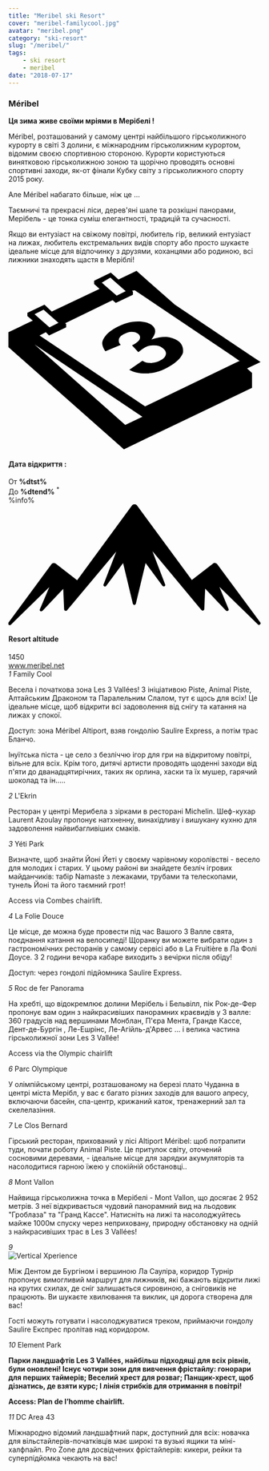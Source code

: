 ```yaml
---
title: "Meribel ski Resort"
cover: "meribel-familycool.jpg"
avatar: "meribel.png"
category: "ski-resort"
slug: "/meribel/"
tags:
    - ski resort
    - meribel
date: "2018-07-17"
---
```


<div class="edito-wrapper station"><div class="banner-station">
<div class="banner-station-logo">
   <imgtest data="meribel.png" directory="post" alt="Мерібелі"></imgtest>
</div>
</div>
<h3 class="main-title-1 h-margin-bottom-0">Méribel</h1>
<div class="rich-text">
   <p><strong>Ця зима живе своїми мріями в Мерібелі !</strong></p>
<p>Méribel, розташований у самому центрі найбільшого гірськолижного курорту в світі 3 долини, є міжнародним гірськолижним курортом, відомим своєю спортивною стороною. Курорти користуються винятковою гірськолижною зоною та щорічно проводять основні спортивні заходи, як-от фінали Кубку світу з гірськолижного спорту 2015 року. </p>
  <p> Але Méribel набагато більше, ніж це ...</p>
<p>Таємничі та прекрасні ліси, дерев'яні шале та розкішні панорами, Мерібель - це тонка суміш елегантності, традицій та сучасності.</p>
<p>Якщо ви ентузіаст на свіжому повітрі, любитель гір, великий ентузіаст на лижах, любитель екстремальних видів спорту або просто шукаєте ідеальне місце для відпочинку з друзями, коханцями або родиною, всі лижники знаходять щастя в Меріблі!</p>
</div>
<div class="grid center">
   <div class="col-6">
   <i class="icon icon-date icon-55">
  <svg xmlns="http://www.w3.org/2000/svg" viewBox="0 0 55.9 39.6"><path d="M37.6 15.5c-.7-.5-1.6-.8-2.6-.9-1.1 0-2.2.2-3.3.6 1.1-1.4 1.1-2.4.1-3.2-.7-.5-1.7-.8-3.1-.8-1.6 0-3.3.5-4.9 1.4-.9.5-1.7 1.1-2.2 1.7-.5.6-.8 1.2-.8 1.7s.2 1.1.7 1.8l3.4-1.4c-.4-.4-.5-.8-.4-1.3.1-.4.5-.8 1.1-1.1.6-.3 1.1-.5 1.7-.5.6 0 1 .1 1.4.4.4.3.6.7.4 1.2-.2.5-.8.9-1.7 1.4l1.4 1.5c.5-.4.9-.7 1.4-1 .6-.4 1.3-.5 2.1-.5s1.4.2 1.9.6c.6.4.8.9.7 1.4-.1.5-.5 1-1.2 1.3-.6.4-1.3.5-2 .6-.7 0-1.4-.1-2-.5l-2.9 2c1.1.6 2.5.9 4.1.8 1.6-.1 3.2-.6 4.7-1.5 1.6-.9 2.7-1.9 3.1-3.1.1-.9-.1-1.9-1.1-2.6z"></path><path d="M52.9 21.6l3-1.4-19-12.7L28.4 0l-4 1.9L22.7.4 19 2.2v.7L20.2 4 9.6 9 8 7.5 4.2 9.3v.7l1.2 1L0 13.6v3.3l25.6 22.6L54 25.9v-3.3l-1.1-1zM22.6 1.5l.9.8L26 4.5l-2 1-2.4-2.1-.9-.8 1.9-1.1zM7.8 8.6l.9.8 2.4 2.1-2 1-2.4-2.1-.9-.8 2-1zm18.1 25.5L5.8 16.3l23.9 16-3.8 1.8zM51.1 20L30.3 30 6.9 14.3l1.4-.7.7.7 3.8-1.8v-.7l-.2-.2 10.5-5.1.7.6 3.8-1.8v-.7l-.2-.2.6-.1 21.6 14.5 1.7 1.2h-.2z"></path></svg>   </i>
   <h4 class="main-title-3 h-uppercase center h-fz-16">Дата відкриття :</h4>
   <div class="opening-dates">
                     От <strong>%dtst%</strong> <br/>
                     До <strong>%dtend%</strong> <sup className="blue">*</sup>
     </div>
     %info%
   </div>
   <div class="col-6">
   <i class="icon icon-mountain icon-55">
  <svg xmlns="http://www.w3.org/2000/svg" viewBox="0 0 85.1 40.7"><path d="M23.2 25.6L41.7.4c.2-.3.5-.4.9-.4.3 0 .6.1.8.4l18.5 25.1L69 20c.2-.2.5-.3.8-.2.3 0 .5.2.7.4L85 39.8c.2.2.1.5-.1.7-.2.2-.5.2-.7 0l-13-12.7 3.1 7.5c.1.2 0 .5-.2.6-.2.1-.5.1-.7-.1l-7-7.4-.3 6.9c0 .2-.1.4-.4.5-.2.1-.4 0-.6-.2L48.6 15.8 52.9 27c.1.2 0 .5-.2.6-.2.1-.5.1-.7-.1l-5.7-7.7L43 33.5c-.1.2-.3.4-.5.4s-.4-.2-.5-.4l-3.3-13.7-5.7 7.7c-.2.2-.4.3-.7.1-.2-.1-.3-.4-.2-.6l4.3-11.1-16.6 19.8c-.1.2-.4.2-.6.2-.2-.1-.3-.2-.4-.5l-.3-6.9-7 7.4c-.2.2-.5.2-.7.1-.2-.1-.3-.4-.2-.6l3.2-7.5-13 12.7c-.2.2-.5.2-.7 0-.2-.2-.2-.5-.1-.7l14.5-19.7c.2-.2.4-.4.7-.4.3 0 .6 0 .8.2l7.2 5.6z"></path></svg>   </i>
   <h4 class="main-title-3 h-uppercase center h-fz-16">Resort altitude</h4>
   1450
   </div>
</div>
<a rel="nofollow" href="http://www.meribel.net" class="btn btn-blue" target="_blank">www.meribel.net</a>

<div class="poi-anchor-title" id="marker_10">
<em>1</em> Family Cool
</div>
<div class="o-actu fullWidth">
   <div class="grid-noGutter-equalHeight_sm-1">
 <div class="col">
<imgtest data="meribel-familycool.jpg" directory="post" alt="Family Cool"></imgtest>
 </div>
   <div class="col">
<div class="pl2 rich-text">
   <p>Весела і початкова зона Les 3 Vallées! З ініціативою Piste, Animal Piste, Алтайським Драконом та Паралельним Слалом, тут є щось для всіх! Це ідеальне місце, щоб відкрити всі задоволення від снігу та катання на лижах у спокої.</p>

<p>Доступ: зона Méribel Altiport, взяв гондолію Saulire Express, а потім трас Бланчо.</p>
</div>
</div>
</div>
</div>

 <div class="o-actu fullWidth">
 <div class="grid-noGutter-equalHeight-reverse_sm-1">
<div class="col">
<imgtest data="meribel-lesinuits.jpg" directory="post" alt=""></imgtest>
</div>
<div class="col">
   <div class="pl2 rich-text">
   <p>Інуїтська піста - це село з безліччю ігор для гри на відкритому повітрі, вільне для всіх. Крім того, дитячі артисти проводять щоденні заходи від п'яти до дванадцятирічних, таких як орлина, хаски та їх мушер, гарячий шоколад та ін.….</p>
   </div>
</div>
   </div>
   </div>
<div class="poi-anchor-title" id="marker_19">
<em>2</em> L'Ekrin
</div>

<div class="o-actu fullWidth">
   <div class="grid-noGutter-equalHeight_sm-1">
 <div class="col">
<imgtest data="meribel-lekrin.jpg" directory="post" alt="L'Ekrin"></imgtest>
 </div>
   <div class="col">
<div class="pl2 rich-text">
   <p>Ресторан у центрі Мерибела з зірками в ресторані Michelin. Шеф-кухар Laurent Azoulay пропонує натхненну, винахідливу і вишукану кухню для задоволення найвибагливіших смаків.</p>
</div>
</div>
</div>
</div>

<div class="poi-anchor-title" id="marker_20">
<em>3</em> Yéti Park
</div>
<div class="o-actu fullWidth">
   <div class="grid-noGutter-equalHeight_sm-1">
 <div class="col">
<imgtest data="meribel-yp.jpg" directory="post" alt="Yéti Park"></imgtest>
 </div>
   <div class="col">
<div class="pl2 rich-text">
   <p>Визначте, щоб знайти Йоні Йеті у своєму чарівному королівстві - весело для молодих і старих. У цьому районі ви знайдете безліч ігрових майданчиків: табір Namaste з лежаками, трубами та телескопами, тунель Йоні та його таємний грот!</p>

<p>Access via Combes chairlift.</p>
</div>
</div>
</div>
</div>

<div class="poi-anchor-title" id="marker_21">
<em>4</em> La Folie Douce
</div>

<div class="o-actu fullWidth">
   <div class="grid-noGutter-equalHeight_sm-1">
 <div class="col">
<imgtest data="meribel-fd.jpg" directory="post" alt="La Folie Douce"></imgtest>
 </div>
   <div class="col">
<div class="pl2 rich-text">
   <p>Це місце, де можна буде провести під час Вашого 3 Валле свята, поєднання катання на велосипеді! Щоранку ви можете вибрати один з гастрономічних ресторанів у самому сервісі або в La Fruitière в Ла Фолі Доусе. З 2 години вечора кабаре виходить з вечірки після обіду! </p>
      <p> Доступ: через гондолі підйомника Saulire Express.</p>
</div>
</div>
</div>
</div>

<div class="poi-anchor-title" id="marker_22">
<em>5</em> Roc de fer Panorama
</div>

<div class="o-actu fullWidth">
   <div class="grid-noGutter-equalHeight_sm-1">
 <div class="col">
<imgtest data="meribel-roc.jpg" directory="post" alt="Roc de fer Panorama"></imgtest>
 </div>
   <div class="col">
<div class="pl2 rich-text">
   <p>На хребті, що відокремлює долини Мерібель і Бельвілл, пік Рок-де-Фер пропонує вам один з найкрасивіших панорамних краєвидів у 3 валле: 360 градусів над вершинами Монблан, П'єра Мента, Гранде Кассе, Дент-де-Бургін , Ле-Ешрінс, Ле-Агійль-д'Арвес ... і велика частина гірськолижної зони Les 3 Vallée!</p>

<p>Access via the Olympic chairlift</p>
</div>
</div>
</div>
</div>

<div class="poi-anchor-title" id="marker_23">
<em>6</em> Parc Olympique
</div>

<div class="o-actu fullWidth">
   <div class="grid-noGutter-equalHeight_sm-1">
 <div class="col">
<imgtest data="meribel-parco.jpg" directory="post" alt="Parc Olympique"></imgtest>
 </div>
   <div class="col">
<div class="pl2 rich-text">
   <p>У олімпійському центрі, розташованому на березі плато Чуданна в центрі міста Мерібл, у вас є багато різних заходів для вашого апресу, включаючи басейн, спа-центр, крижаний каток, тренажерний зал та скелелазіння.</p>
</div>
</div>
</div>
</div>

<div class="poi-anchor-title" id="marker_24">
<em>7</em> Le Clos Bernard
</div>

<div class="o-actu fullWidth">
   <div class="grid-noGutter-equalHeight_sm-1">
 <div class="col">
<imgtest data="meribel-cb.jpg" directory="post" alt="Le Clos Bernard"></imgtest>
 </div>
   <div class="col">
<div class="pl2 rich-text">
   <p>Гірський ресторан, прихований у лісі Altiport Méribel: щоб потрапити туди, почати роботу Animal Piste. Це притулок світу, оточений сосновими деревами, - ідеальне місце для зарядки акумуляторів та насолодитися гарною їжею у спокійній обстановці..</p>
</div>
</div>
</div>
</div>

<div class="poi-anchor-title" id="marker_25">
<em>8</em> Mont Vallon
</div>
<div class="o-actu fullWidth">
   <div class="grid-noGutter-equalHeight_sm-1">
 <div class="col">
<imgtest data="meribel-mv.jpg" directory="post" alt="Mont Vallon"></imgtest>
 </div>
   <div class="col">
<div class="pl2 rich-text">
   <p>Найвища гірськолижна точка в Мерібелі - Mont Vallon, що досягає 2 952 метрів. З неї відкривається чудовий панорамний вид на льодовик "Гроблаза" та "Гранд Кассе". Натисніть на лижі та насолоджуйтесь майже 1000м спуску через неприховану, природну обстановку на одній з найкрасивіших трас в Les 3 Vallées!</p>
</div>
</div>
</div>
</div>

<div class="poi-anchor-title" id="marker_26">
<em>9</em> 
</div>

<div class="grid-noGutter-equalHeight_sm-1">
  <div class="col">
 <img src="assets/resortfiles/meribel-db.jpg"
 alt="Vertical Xperience">
  </div>
  <div class="col">
 <div class="pl2 rich-text">
<p>Між Дентом де Бургіном і вершиною Ла Сауліра, коридор Турнір пропонує вимогливий маршрут для лижників, які бажають відкрити лижі на крутих схилах, де сніг залишається сировиною, а сніговиків не працюють. Ви шукаєте хвилювання та виклик, ця дорога створена для вас! </p>
   <p>Гості можуть готувати і насолоджуватися треком, приймаючи гондолу Saulire Експрес пролітав над коридором.</p>
 </div>
  </div>
<div class="poi-anchor-title" id="marker_27">
<em>10</em> Element Park
</div>

<div class="o-actu fullWidth">
   <div class="grid-noGutter-equalHeight_sm-1">
 <div class="col">
<imgtest data="meribel-ep.jpg" directory="post" alt="Element Park"></imgtest>
 </div>
   <div class="col">
<div class="pl2 rich-text">
   <p><strong>Парки ландшафтів Les 3 Vallées, найбільш підходящі для всіх рівнів, були оновлені! Існує чотири зони для вивчення фрістайлу: гонорари для перших таймерів; Веселий хрест для розваг; Панщик-хрест, щоб дізнатись, де взяти курс; І лінія стрибків для отримання в повітрі!</strong></p>

<p><strong>Access: Plan de l’homme chairlift.</strong></p>
</div>
</div>
</div>
</div>

<div class="poi-anchor-title" id="marker_28">
<em>11</em> DC Area 43
</div>
<div class="o-actu fullWidth">
   <div class="grid-noGutter-equalHeight_sm-1">
 <div class="col">
<imgtest data="meribel-da.jpg" directory="post" alt="DC Area 43"></imgtest>
 </div>
   <div class="col">
<div class="pl2 rich-text">
   <p>Міжнародно відомий ландшафтний парк, доступний для всіх: новачка для вільстайлерів-початківців має широкі та вузькі ящики та міні-халфпайп. Pro Zone для досвідчених фрістайлерів: кикери, рейки та суперпідйомка чекають на вас!</p>
</div>
</div>
</div>
</div>
</div>
</div>